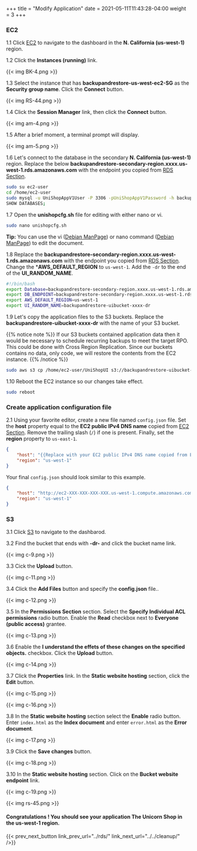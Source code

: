 +++
title = "Modify Application"
date =  2021-05-11T11:43:28-04:00
weight = 3
+++

### EC2

1.1 Click [EC2](https://us-west-1.console.aws.amazon.com/ec2/home?region=us-west-1#/) to navigate to the dashboard in the **N. California (us-west-1)** region.

1.2 Click the **Instances (running)** link.

{{< img BK-4.png >}}

1.3 Select the instance that has **backupandrestore-us-west-ec2-SG** as the **Security group name**.  Click the **Connect** button.

{{< img RS-44.png >}}

1.4 Click the **Session Manager** link, then click the **Connect** button.

{{< img am-4.png >}}

1.5 After a brief moment, a terminal prompt will display.

{{< img am-5.png >}}

1.6 Let's connect to the database in the secondary **N. California (us-west-1)** region. Replace the below **backupandrestore-secondary-region.xxxx.us-west-1.rds.amazonaws.com** with the endpoint you copied from [RDS Section](../rds/).

```sh
sudo su ec2-user
cd /home/ec2-user
sudo mysql -u UniShopAppV1User -P 3306 -pUniShopAppV1Password -h backupandrestore-secondary-region.xxxx.us-west-1.rds.amazonaws.com 
SHOW DATABASES;
```
1.7 Open the **unishopcfg.sh** file for editing with either nano or vi.

```sh
sudo nano unishopcfg.sh
```

**Tip:** You can use the vi ([Debian ManPage]((https://manpages.debian.org/buster/vim/vi.1.en.html))) or nano command ([Debian ManPage](https://manpages.debian.org/stretch/nano/nano.1.en.html)) to edit the document.

1.8 Replace the **backupandrestore-secondary-region.xxxx.us-west-1.rds.amazonaws.com** with the endpoint you copied from [RDS Section](../rds/).  Change the ***AWS_DEFAULT_REGION** to `us-west-1`.  Add the `-dr` to the end of the **UI_RANDOM_NAME**.

```sh
#!/bin/bash
export Database=backupandrestore-secondary-region.xxxx.us-west-1.rds.amazonaws.com
export DB_ENDPOINT=backupandrestore-secondary-region.xxxx.us-west-1.rds.amazonaws.com
export AWS_DEFAULT_REGION=us-west-1
export UI_RANDOM_NAME=backupandrestore-uibucket-xxxx-dr
```

1.9 Let's copy the application files to the S3 buckets.  Replace the **backupandrestore-uibucket-xxxx-dr** with the name of your S3 bucket.

{{% notice note %}}
If our S3 buckets contained application data then it would be necessary to schedule recurring backups to meet the target RPO. This could be done with Cross Region Replication. Since our buckets contains no data, only code, we will restore the contents from the EC2 instance.
{{% /notice %}}

```sh
sudo aws s3 cp /home/ec2-user/UniShopUI s3://backupandrestore-uibucket-xxxx-dr/ --recursive --grants read=uri=http://acs.amazonaws.com/groups/global/AllUsers
```

1.10 Reboot the EC2 instance so our changes take effect.

```sh
sudo reboot
```

### Create application configuration file

2.1 Using your favorite editor, create a new file named `config.json` file. Set the **host** property equal to the **EC2 public IPv4 DNS name** copied from [EC2 Section](../ec2/).  Remove the trailing slash (`/`) if one is present.  Finally, set the **region** property to `us-east-1`.

```json
{
    "host": "{{Replace with your EC2 public IPv4 DNS name copied from EC2 section}}",
    "region": "us-west-1"
}
```

Your final `config.json` should look similar to this example.

```json
{
    "host": "http://ec2-XXX-XXX-XXX-XXX.us-west-1.compute.amazonaws.com",
    "region": "us-west-1"
}
```

### S3

3.1 Click [S3](https://console.aws.amazon.com/s3/home?region=us-east-1#/) to navigate to the dashbarod.

3.2 Find the bucket that ends with **-dr-** and click the bucket name link.

{{< img c-9.png >}}

3.3 Cick the **Upload** button.

{{< img c-11.png >}}

3.4 Click the **Add Files** button and specify the **config.json** file..

{{< img c-12.png >}}

3.5 In the **Permissions Section** section. Select the **Specify Individual ACL permissions** radio button.  Enable the **Read** checkbox next to **Everyone (public access)** grantee.

{{< img c-13.png >}}

3.6 Enable the **I understand the effets of these changes on the specified objects.** checkbox.  Click the **Upload** button.

{{< img c-14.png >}}

3.7 Click the **Properties** link.  In the **Static website hosting** section, click the **Edit** button.

{{< img c-15.png >}}

{{< img c-16.png >}}

3.8 In the **Static website hosting** section select the **Enable** radio button.  Enter `index.html` as the **Index document** and enter `error.html` as the **Error document**.

{{< img c-17.png >}}

3.9 Click the **Save changes** button.

{{< img c-18.png >}}

3.10 In the **Static website hosting** section.  Click on the **Bucket website endpoint** link.

{{< img c-19.png >}}

{{< img rs-45.png >}}

#### Congratulations !  You should see your application The Unicorn Shop in the **us-west-1** region.

{{< prev_next_button link_prev_url="../rds/" link_next_url="../../cleanup/" />}}


